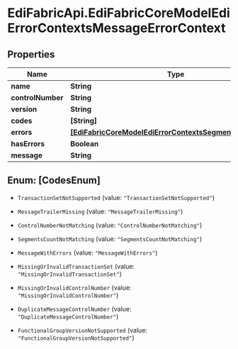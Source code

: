 # EdiFabricApi.EdiFabricCoreModelEdiErrorContextsMessageErrorContext

## Properties
Name | Type | Description | Notes
------------ | ------------- | ------------- | -------------
**name** | **String** |  | [optional] 
**controlNumber** | **String** |  | [optional] 
**version** | **String** |  | [optional] 
**codes** | **[String]** |  | [optional] 
**errors** | [**[EdiFabricCoreModelEdiErrorContextsSegmentErrorContext]**](EdiFabricCoreModelEdiErrorContextsSegmentErrorContext.md) |  | [optional] 
**hasErrors** | **Boolean** |  | [optional] 
**message** | **String** |  | [optional] 


<a name="[CodesEnum]"></a>
## Enum: [CodesEnum]


* `TransactionSetNotSupported` (value: `"TransactionSetNotSupported"`)

* `MessageTrailerMissing` (value: `"MessageTrailerMissing"`)

* `ControlNumberNotMatching` (value: `"ControlNumberNotMatching"`)

* `SegmentsCountNotMatching` (value: `"SegmentsCountNotMatching"`)

* `MessageWithErrors` (value: `"MessageWithErrors"`)

* `MissingOrInvalidTransactionSet` (value: `"MissingOrInvalidTransactionSet"`)

* `MissingOrInvalidControlNumber` (value: `"MissingOrInvalidControlNumber"`)

* `DuplicateMessageControlNumber` (value: `"DuplicateMessageControlNumber"`)

* `FunctionalGroupVersionNotSupported` (value: `"FunctionalGroupVersionNotSupported"`)




